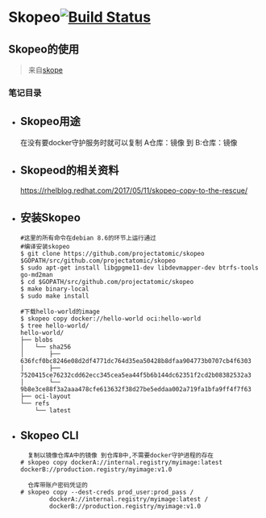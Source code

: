 # Skopeo[![Build Status](https://travis-ci.org/containers/skopeo.svg?branch=master)](https://travis-ci.org/containers/skopeo)

## Skopeo的使用
> 来自[skope](https://github.com/containers/skopeo)

### 笔记目录

- **Skopeo用途**
  - 
    在没有要docker守护服务时就可以复制 A仓库：镜像 到 B:仓库：镜像
    
- **Skopeod的相关资料**
  -  
     https://rhelblog.redhat.com/2017/05/11/skopeo-copy-to-the-rescue/

- **安装Skopeo**
  -  
    ```batch
    #这里的所有命令在debian 8.6的环节上运行通过
    #编译安装skopeo
    $ git clone https://github.com/projectatomic/skopeo $GOPATH/src/github.com/projectatomic/skopeo
    $ sudo apt-get install libgpgme11-dev libdevmapper-dev btrfs-tools go-md2man
    $ cd $GOPATH/src/github.com/projectatomic/skopeo 
    $ make binary-local
    $ sudo make install
    
    #下载hello-world的image
    $ skopeo copy docker://hello-world oci:hello-world
    $ tree hello-world/
    hello-world/
    ├── blobs
    │   └── sha256
    │       ├── 636fcf0bc8246e08d2df4771dc764d35ea50428b8dfaa904773b0707cb4f6303
    │       ├── 7520415ce76232cdd62ecc345cea5ea44f5b6b144dc62351f2cd2b08382532a3
    │       └── 9b8e3ce88f3a2aaa478cfe613632f38d27be5eddaa002a719fa1bfa9ff4f7f63
    ├── oci-layout
    └── refs
        └── latest
    ```
    
- **Skopeo CLI**
  -  
    ```batch
      复制以镜像仓库A中的镜像 到仓库B中,不需要docker守护进程的存在
    # skopeo copy dockerA://internal.registry/myimage:latest  dockerB://production.registry/myimage:v1.0
        
      仓库带账户密码凭证的
    # skopeo copy --dest-creds prod_user:prod_pass /
            dockerA://internal.registry/myimage:latest /
            dockerB://production.registry/myimage:v1.0    
    ```